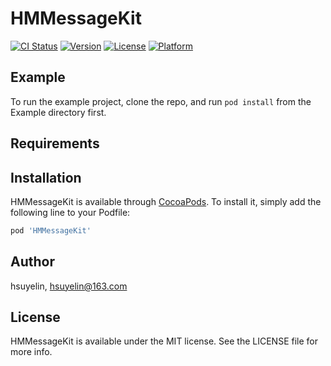 # HMMessageKit

[![CI Status](https://img.shields.io/travis/xuyanling/HMMessageKit.svg?style=flat)](https://travis-ci.org/xuyanling/HMMessageKit)
[![Version](https://img.shields.io/cocoapods/v/HMMessageKit.svg?style=flat)](https://cocoapods.org/pods/HMMessageKit)
[![License](https://img.shields.io/cocoapods/l/HMMessageKit.svg?style=flat)](https://cocoapods.org/pods/HMMessageKit)
[![Platform](https://img.shields.io/cocoapods/p/HMMessageKit.svg?style=flat)](https://cocoapods.org/pods/HMMessageKit)

## Example

To run the example project, clone the repo, and run `pod install` from the Example directory first.

## Requirements

## Installation

HMMessageKit is available through [CocoaPods](https://cocoapods.org). To install
it, simply add the following line to your Podfile:

```ruby
pod 'HMMessageKit'
```

## Author

hsuyelin, hsuyelin@163.com

## License

HMMessageKit is available under the MIT license. See the LICENSE file for more info.
